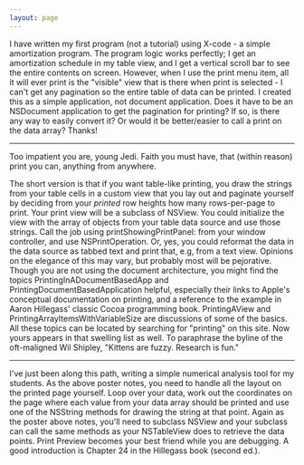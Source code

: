```yaml
---
layout: page
---
```




I have written my first program (not a tutorial) using X-code - a simple amortization program.  The program logic works perfectly; I get an amortization schedule in my table view, and I get a vertical scroll bar to see the entire contents on screen. However, when I use the print menu item, all it will ever print is the "visible" view that is there when print is selected - I can't get any pagination so the entire table of data can be printed.  I created this as a simple application, not document application.  Does it have to be an NSDocument application to get the pagination for printing?  If so, is there any way to easily convert it?  Or would it be better/easier to call a print on the data array?  Thanks!

----

Too impatient you are, young Jedi. Faith you must have, that (within reason) print you can, anything from anywhere.

The short version is that if you want table-like printing, you draw the strings from your table cells in a custom view that you lay out and paginate yourself by deciding from your *printed* row heights how many rows-per-page to print. Your print view will be a subclass of NSView. You could initialize the view with the array of objects from your table data source and use those strings. Call the  job using     printShowingPrintPanel: from your window controller, and use NSPrintOperation. Or, yes, you could reformat the data in the data source as tabbed text and print that, e.g, from a text view. Opinions on the elegance of this may vary, but probably most will be pejorative. Though you are not using the document architecture, you might find the topics PrintingInADocumentBasedApp and PrintingDocumentBasedApplication helpful, especially their links to Apple's conceptual documentation on printing, and a reference to the example in Aaron Hillegass' classic Cocoa programming book. PrintingAView and PrintingArrayItemsWithVariableSize are discussions of some of the basics. All these topics can be located by searching for "printing" on this site. Now yours appears in that swelling list as well. To paraphrase the byline of the oft-maligned Wil Shipley, "Kittens are fuzzy. Research is fun."

----
I've just been along this path, writing a simple numerical analysis tool for my students. As the above poster notes, you need to handle all the layout on the printed page yourself. Loop over your data, work out the coordinates on the page where each value from your data array should be printed and use one of the NSString methods for drawing the string at that point. Again as the poster above notes, you'll need to subclass NSView and your subclass can call the same methods as your NSTableView does to retrieve the data points. Print Preview becomes your best friend while you are debugging. A good introduction is Chapter 24 in the Hillegass book (second ed.).
